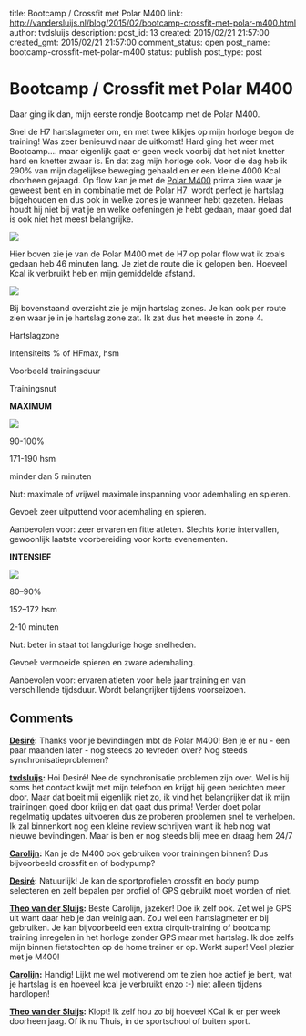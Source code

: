title: Bootcamp / Crossfit met Polar M400
link: http://vandersluijs.nl/blog/2015/02/bootcamp-crossfit-met-polar-m400.html
author: tvdsluijs
description: 
post_id: 13
created: 2015/02/21 21:57:00
created_gmt: 2015/02/21 21:57:00
comment_status: open
post_name: bootcamp-crossfit-met-polar-m400
status: publish
post_type: post

# Bootcamp / Crossfit met Polar M400

Daar ging ik dan, mijn eerste rondje Bootcamp met de Polar M400.

Snel de H7 hartslagmeter om, en met twee klikjes op mijn horloge begon de training! Was zeer benieuwd naar de uitkomst!  Hard ging het weer met Bootcamp.... maar eigenlijk gaat er geen week voorbij dat het niet knetter hard en knetter zwaar is. En dat zag mijn horloge ook. Voor die dag heb ik 290% van mijn dagelijkse beweging gehaald en er een kleine 4000 Kcal doorheen gejaagd. Op flow kan je met de [Polar M400](http://ad.zanox.com/ppc/?30434665C74400133&ulp=\[\[http://www.sporthorlogecenter.nl/product/500849/category-185359/polar-m400-black.html\]\]) prima zien waar je geweest bent en in combinatie met de [Polar H7](http://ad.zanox.com/ppc/?30434665C74400133&ulp=\[\[http://www.sporthorlogecenter.nl/product/500651/polar-h7-hartslagsensor-bluetooth-smart-pink-m-xxl.html\]\])  wordt perfect je hartslag bijgehouden en dus ook in welke zones je wanneer hebt gezeten. Helaas houdt hij niet bij wat je en welke oefeningen je hebt gedaan, maar goed dat is ook niet het meest belangrijke. 

![](https://farm9.staticflickr.com/8641/16603982781_b8339e83f3_c.jpg)

Hier boven zie je van de Polar M400 met de H7 op polar flow wat ik zoals gedaan heb 46 minuten lang. Je ziet de route die ik gelopen ben. Hoeveel Kcal ik verbruikt heb en mijn gemiddelde afstand. 

![](https://farm9.staticflickr.com/8660/16603982641_aefe1fc533_c.jpg)

Bij bovenstaand overzicht zie je mijn hartslag zones. Je kan ook per route zien waar je in je hartslag zone zat. Ik zat dus het meeste in zone 4. 

Hartslagzone

Intensiteits % of HFmax, hsm

Voorbeeld trainingsduur

Trainingsnut

**MAXIMUM**

![](http://www.polar.com/e_manuals/RCX5/Polar_RCX5_user_manual_Nederlands/images/Products/RCX5/Images/RUN_Sport_Zone_maximum_RGB_150dpi.jpg)

90-100%

171-190 hsm

minder dan 5 minuten

Nut: maximale of vrijwel maximale inspanning voor ademhaling en spieren.

Gevoel: zeer uitputtend voor ademhaling en spieren.

Aanbevolen voor: zeer ervaren en fitte atleten. Slechts korte intervallen, gewoonlijk laatste voorbereiding voor korte evenementen.

**INTENSIEF**

![](http://www.polar.com/e_manuals/RCX5/Polar_RCX5_user_manual_Nederlands/images/Products/RCX5/Images/RUN_Sport_Zone_hard_RGB_150dpi.jpg)

80–90%

152–172 hsm

2-10 minuten

Nut: beter in staat tot langdurige hoge snelheden.

Gevoel: vermoeide spieren en zware ademhaling.

Aanbevolen voor: ervaren atleten voor hele jaar training en van verschillende tijdsduur. Wordt belangrijker tijdens voorseizoen.

## Comments

**[Desiré](#2 "2015-08-07 13:23:26"):** Thanks voor je bevindingen mbt de Polar M400! Ben je er nu - een paar maanden later - nog steeds zo tevreden over? Nog steeds synchronisatieproblemen?

**[tvdsluijs](#3 "2015-08-08 20:27:20"):** Hoi Desiré! Nee de synchronisatie problemen zijn over. Wel is hij soms het contact kwijt met mijn telefoon en krijgt hij geen berichten meer door. Maar dat boeit mij eigenlijk niet zo, ik vind het belangrijker dat ik mijn trainingen goed door krijg en dat gaat dus prima! Verder doet polar regelmatig updates uitvoeren dus ze proberen problemen snel te verhelpen. Ik zal binnenkort nog een kleine review schrijven want ik heb nog wat nieuwe bevindingen. Maar is ben er nog steeds blij mee en draag hem 24/7

**[Carolijn](#22 "2015-10-22 10:03:19"):** Kan je de M400 ook gebruiken voor trainingen binnen? Dus bijvoorbeeld crossfit en of bodypump?

**[Desiré](#23 "2015-10-22 10:31:20"):** Natuurlijk! Je kan de sportprofielen crossfit en body pump selecteren en zelf bepalen per profiel of GPS gebruikt moet worden of niet.

**[Theo van der Sluijs](#24 "2015-10-22 10:35:25"):** Beste Carolijn, jazeker! Doe ik zelf ook. Zet wel je GPS uit want daar heb je dan weinig aan. Zou wel een hartslagmeter er bij gebruiken. Je kan bijvoorbeeld een extra cirquit-training of bootcamp training inregelen in het horloge zonder GPS maar met hartslag. Ik doe zelfs mijn binnen fietstochten op de home trainer er op. Werkt super! Veel plezier met je M400!

**[Carolijn](#25 "2015-10-22 10:38:58"):** Handig! Lijkt me wel motiverend om te zien hoe actief je bent, wat je hartslag is en hoeveel kcal je verbruikt enzo :-) niet alleen tijdens hardlopen!

**[Theo van der Sluijs](#26 "2015-10-22 10:43:19"):** Klopt! Ik zelf hou zo bij hoeveel KCal ik er per week doorheen jaag. Of ik nu Thuis, in de sportschool of buiten sport.

